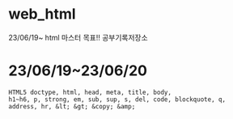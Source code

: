 # web_html
23/06/19~ html 마스터 목표!! 공부기록저장소

# 23/06/19~23/06/20
```
HTML5 doctype, html, head, meta, title, body,
h1~h6, p, strong, em, sub, sup, s, del, code, blockquote, q,
address, hr, &lt; &gt; &copy; &amp;
```
